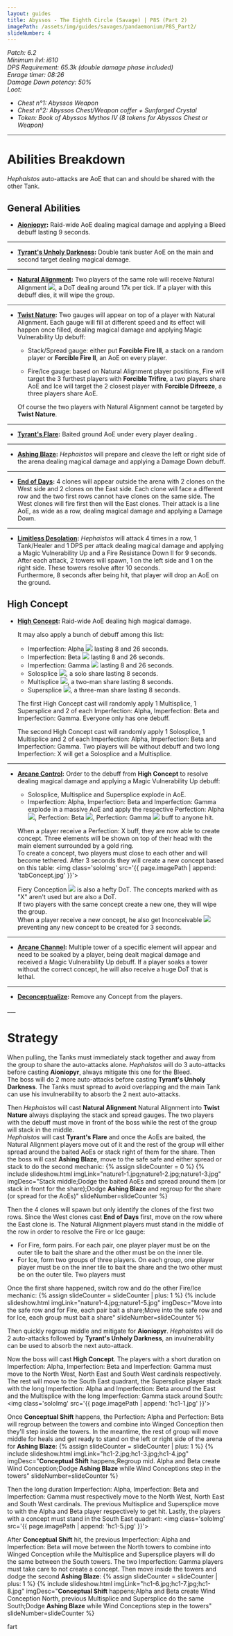 ```yaml
---
layout: guides
title: Abyssos - The Eighth Circle (Savage) | P8S (Part 2)
imagePath: /assets/img/guides/savages/pandaemonium/P8S_Part2/
slideNumber: 4
---
```


*Patch: 6.2  
Minimum ilvl: i610  
DPS Requirement: 65.3k (double damage phase included)  
Enrage timer: 08:26  
<span class='debuff'>Damage Down</span> potency: 50%  
Loot:*

+ *Chest n°1: Abyssos Weapon*
+ *Chest n°2: Abyssos Chest/Weapon coffer + Sunforged Crystal*
+ *Token: Book of Abyssos Mythos IV (8 tokens for Abyssos Chest or Weapon)*

___

<h1><a id='AbilitiesBreakdown'>Abilities Breakdown</a></h1>

*Hephaistos* auto-attacks are AoE that can and should be shared with the other Tank.

<div class='guideSection' markdown='1'>
<h2><a id='ABGeneralAbilities'>General Abilities</a></h2>

+ **<u>Aioniopyr</u>:**
Raid-wide AoE dealing <span class='magic'>magical damage</span> and applying a <span class='debuff'>Bleed</span> debuff lasting 9 seconds.

___

+ **<u>Tyrant's Unholy Darkness</u>:**
Double tank buster AoE on the main and second target dealing <span class='magic'>magical damage</span>.

___

+ **<u>Natural Alignment</u>:**
Two players of the same role will receive <span class='speDebuff'>Natural Alignment</span> <img class='iconImg' src='{{ site.data.iconList.P8S.NaturalAlignment }}'>, a DoT dealing around 17k per tick. If a player with this debuff dies, it will wipe the group.

___

+ **<u>Twist Nature</u>:**
Two gauges will appear on top of a player with <span class='speDebuff'>Natural Alignment</span>. Each gauge will fill at different speed and its effect will happen once filled, dealing <span class='magic'>magical damage</span> and applying <span class='debuff'>Magic Vulnerability Up</span> debuff:

  + Stack/Spread gauge: either put **Forcible Fire III**, a stack on a random player or **Forcible Fire II**, an AoE on every player.

  + Fire/Ice gauge: based on <span class='speDebuff'>Natural Alignment</span> player positions, Fire will target the 3 furthest players with **Forcible Trifire**, a two players share AoE and Ice will target the 2 closest player with **Forcible Difreeze**, a three players share AoE.

  Of course the two players with <span class='speDebuff'>Natural Alignment</span> cannot be targeted by **Twist Nature**.

___

+ **<u>Tyrant's Flare</u>:**
Baited ground AoE under every player dealing .

___

+ **<u>Ashing Blaze</u>:**
*Hephaistos* will prepare and cleave the left or right side of the arena dealing <span class='magic'>magical damage</span> and applying a <span class='debuff'>Damage Down</span> debuff.

___

+ **<u>End of Days</u>:**
4 clones will appear outside the arena with 2 clones on the West side and 2 clones on the East side. Each clone will face a different row and the two first rows cannot have clones on the same side.
The West clones will fire first then will the East clones. Their attack is a line AoE, as wide as a row, dealing <span class='magic'>magical damage</span> and applying a <span class='debuff'>Damage Down</span>.

___

+ **<u>Limitless Desolation</u>:**
*Hephaistos* will attack 4 times in a row, 1 Tank/Healer and 1 DPS per attack dealing <span class='magic'>magical damage</span> and applying a <span class='debuff'>Magic Vulnerability Up</span> and a <span class='debuff'>Fire Resistance Down II</span> for 9 seconds.  
After each attack, 2 towers will spawn, 1 on the left side and 1 on the right side. These towers resolve after 10 seconds.  
Furthermore, 8 seconds after being hit, that player will drop an AoE on the ground.

</div>

<div class='guideSection' markdown='1'>
<h2><a id='ABHighConcept'>High Concept</a></h2>

+ **<u>High Concept</u>:**
Raid-wide AoE dealing high <span class='magic'>magical damage</span>.

  It may also apply a bunch of debuff among this list:
  + <span class='speDebuff'>Imperfection: Alpha</span> <img class='iconImg' src='{{ site.data.iconList.P8S.ImperfectionAlpha }}'> lasting 8 and 26 seconds.
  + <span class='speDebuff'>Imperfection: Beta</span> <img class='iconImg' src='{{ site.data.iconList.P8S.ImperfectionBeta }}'> lasting 8 and 26 seconds.
  + <span class='speDebuff'>Imperfection: Gamma</span> <img class='iconImg' src='{{ site.data.iconList.P8S.ImperfectionGamma }}'> lasting 8 and 26 seconds.
  + <span class='speDebuff'>Solosplice</span> <img class='iconImg' src='{{ site.data.iconList.P8S.Solosplice }}'>, a solo share lasting 8 seconds.
  + <span class='speDebuff'>Multisplice</span> <img class='iconImg' src='{{ site.data.iconList.P8S.Multisplice }}'>, a two-man share lasting 8 seconds.
  + <span class='speDebuff'>Supersplice</span> <img class='iconImg' src='{{ site.data.iconList.P8S.Supersplice }}'>, a three-man share lasting 8 seconds.

  The first High Concept cast will randomly apply 1 <span class='speDebuff'>Multisplice</span>, 1 <span class='speDebuff'>Supersplice</span> and 2 of each <span class='speDebuff'>Imperfection: Alpha</span>, <span class='speDebuff'>Imperfection: Beta</span> and <span class='speDebuff'>Imperfection: Gamma</span>. Everyone only has one debuff.

  The second High Concept cast will randomly apply 1 <span class='speDebuff'>Solosplice</span>, 1 <span class='speDebuff'>Multisplice</span> and 2 of each <span class='speDebuff'>Imperfection: Alpha</span>, <span class='speDebuff'>Imperfection: Beta</span> and <span class='speDebuff'>Imperfection: Gamma</span>. Two players will be without debuff and two long <span class='speDebuff'>Imperfection: X</span> will get a <span class='speDebuff'>Solosplice</span> and a <span class='speDebuff'>Multisplice</span>.

___

+ **<u>Arcane Control</u>:**
Order to the debuff from **High Concept** to resolve dealing <span class='magic'>magical damage</span> and applying a <span class='debuff'> Magic Vulnerability Up</span> debuff:
  + <span class='speDebuff'>Solosplice</span>, <span class='speDebuff'>Multisplice</span> and <span class='speDebuff'>Supersplice</span> explode in AoE.
  + <span class='speDebuff'>Imperfection: Alpha</span>, <span class='speDebuff'>Imperfection: Beta</span> and <span class='speDebuff'>Imperfection: Gamma</span> explode in a massive AoE and apply the respective <span class='speDebuff'>Perfection: Alpha</span> <img class='iconImg' src='{{ site.data.iconList.P8S.PerfectionAlpha }}'>, <span class='speDebuff'>Perfection: Beta</span> <img class='iconImg' src='{{ site.data.iconList.P8S.PerfectionBeta }}'>, <span class='speDebuff'>Perfection: Gamma</span> <img class='iconImg' src='{{ site.data.iconList.P8S.PerfectionGamma }}'> buff to anyone hit.

  When a player receive a <span class='speDebuff'>Perfection: X</span> buff, they are now able to create concept. Three elements will be shown on top of their head with the main element surrounded by a gold ring.  
  To create a concept, two players must close to each other and will become tethered. After 3 seconds they will create a new concept based on this table:
  <img class='soloImg' src='{{ page.imagePath | append: 'tabConcept.jpg' }}'>

  <span class='speDebuff'>Fiery Conception</span> <img class='iconImg' src='{{ site.data.iconList.P8S.FieryConception }}'> is also a hefty DoT. The concepts marked with as "X" aren't used but are also a DoT.  
  If two players with the same concept create a new one, they will wipe the group.  
  When a player receive a new concept, he also get <span class='speDebuff'>Inconceivable</span> <img class='iconImg' src='{{ site.data.iconList.P8S.Inconceivable }}'> preventing any new concept to be created for 3 seconds.

___

+ **<u>Arcane Channel</u>:**
Multiple tower of a specific element will appear and need to be soaked by a player, being dealt <span class='magic'>magical damage</span> and received a <span class='debuff'>Magic Vulnerability Up</span> debuff. If a player soaks a tower without the correct concept, he will also receive a huge DoT that is lethal.

___

+ **<u>Deconceptualize</u>:**
Remove any Concept from the players.

</div>
___
<h1><a id='Strategy'>Strategy</a></h1>

<div class='guideSection' markdown='1'>
<a id='SNaturalAlignment'></a>

When pulling, the Tanks must immediately stack together and away from the group to share the auto-attacks alone. *Hephaistos* will do 3 auto-attacks before casting **Aioniopyr**, always mitigate this one for the <span class='debuff'>Bleed</span>.  
The boss will do 2 more auto-attacks before casting **Tyrant's Unholy Darkness**. The Tanks must spread to avoid overlapping and the main Tank can use his invulnerability to absorb the 2 next auto-attacks.

Then *Hephaistos* will cast **Natural Alignment** <span class='speDebuff'>Natural Alignment</span> into **Twist Nature** always displaying the stack and spread gauges. The two players with the debuff must move in front of the boss while the rest of the group will stack in the middle.  
*Hephaistos* will cast **Tyrant's Flare** and once the AoEs are baited, the <span class='speDebuff'>Natural Alignment</span> players move out of it and the rest of the group will either spread around the baited AoEs or stack right of them for the share. Then the boss will cast **Ashing Blaze**, move to the safe safe and either spread or stack to do the second mechanic:
{% assign slideCounter = 0 %}
{% include slideshow.html imgLink="nature1-1.jpg;nature1-2.jpg;nature1-3.jpg" imgDesc="Stack middle;Dodge the baited AoEs and spread around them (or stack in front for the share);Dodge <strong>Ashing Blaze</strong> and regroup for the share (or spread for the AoEs)" slideNumber=slideCounter %}

Then the 4 clones will spawn but only identify the clones of the first two rows. Since the West clones cast **End of Days** first, move on the row where the East clone is. The <span class='speDebuff'>Natural Alignment</span> players must stand in the middle of the row in order to resolve the Fire or Ice gauge:

+ For Fire, form pairs. For each pair, one player player must be on the outer tile to bait the share and the other must be on the inner tile.
+ For Ice, form two groups of three players. On each group, one player player must be on the inner tile to bait the share and the two other must be on the outer tile. Two players must

Once the first share happened, switch row and do the other Fire/Ice mechanic:
{% assign slideCounter = slideCounter | plus: 1 %}
{% include slideshow.html imgLink="nature1-4.jpg;nature1-5.jpg" imgDesc="Move into the safe row and for Fire, each pair bait a share;Move into the safe row and for Ice, each group must bait a share" slideNumber=slideCounter %}

Then quickly regroup middle and mitigate for **Aioniopyr**. *Hephaistos* will do 2 auto-attacks followed by **Tyrant's Unholy Darkness**, an invulnerability can be used to absorb the next auto-attack.

Now the boss will cast **High Concept**. The players with a short duration on <span class='speDebuff'>Imperfection: Alpha</span>, <span class='speDebuff'>Imperfection: Beta</span> and <span class='speDebuff'>Imperfection: Gamma</span> must move to the North West, North East and South West cardinals respectively. The rest will move to the South East quadrant, the <span class='speDebuff'>Supersplice</span> player stack with the long <span class='speDebuff'>Imperfection: Alpha</span> and <span class='speDebuff'>Imperfection: Beta</span> around the East and the <span class='speDebuff'>Multisplice</span> with the long <span class='speDebuff'>Imperfection: Gamma</span> stack around South:
<img class='soloImg' src='{{ page.imagePath | append: 'hc1-1.jpg' }}'>

Once **Conceptual Shift** happens, the <span class='speDebuff'>Perfection: Alpha</span> and <span class='speDebuff'>Perfection: Beta</span> will regroup between the towers and  combine into <span class='speDebuff'>Winged Conception</span> then they'll step inside the towers. In the meantime, the rest of group will move middle for heals and get ready to stand on the left or right side of the arena for **Ashing Blaze**:
{% assign slideCounter = slideCounter | plus: 1 %}
{% include slideshow.html imgLink="hc1-2.jpg;hc1-3.jpg;hc1-4.jpg" imgDesc="<strong>Conceptual Shift</strong> happens;Regroup mid. Alpha and Beta create Wind Conception;Dodge <strong>Ashing Blaze</strong> while Wind Conceptions step in the towers" slideNumber=slideCounter %}

Then the long duration <span class='speDebuff'>Imperfection: Alpha</span>, <span class='speDebuff'>Imperfection: Beta</span> and <span class='speDebuff'>Imperfection: Gamma</span> must respectively move to the North West, North East and South West cardinals. The previous <span class='speDebuff'>Multisplice</span> and <span class='speDebuff'>Supersplice</span> move to with the Alpha and Beta player respectively to get hit. Lastly, the players with a concept must stand in the South East quadrant:
<img class='soloImg' src='{{ page.imagePath | append: 'hc1-5.jpg' }}'>

After **Conceptual Shift** hit, the previous <span class='speDebuff'>Imperfection: Alpha</span> and <span class='speDebuff'>Imperfection: Beta</span> will move between the North towers to combine into <span class='speDebuff'>Winged Conception</span> while the <span class='speDebuff'>Multisplice</span> and <span class='speDebuff'>Supersplice</span> players will do the same between the South towers. The two <span class='speDebuff'>Imperfection: Gamma</span> players must take care to not create a concept. Then move inside the towers and dodge the second  **Ashing Blaze**:
{% assign slideCounter = slideCounter | plus: 1 %}
{% include slideshow.html imgLink="hc1-6.jpg;hc1-7.jpg;hc1-8.jpg" imgDesc="<strong>Conceptual Shift</strong> happens;Alpha and Beta create Wind Conception North, previous Multisplice and Supersplice do the same South;Dodge <strong>Ashing Blaze</strong> while Wind Conceptions step in the towers" slideNumber=slideCounter %}
</div>

<div class='guideSection' markdown='1'>
<a id='SLimitlessDesolation'></a>
fart
</div>

<div class='guideSection' markdown='1'>
<a id='SHighConcept2'></a>

</div>
